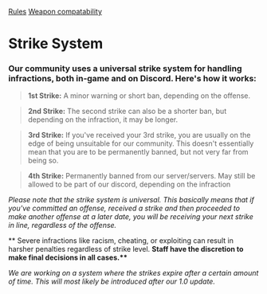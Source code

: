 [Rules](https://justcue.github.io/KOTH-Reforged/Pages/rules.html)         [Weapon compatability](https://justcue.github.io/KOTH-Reforged/Pages/Weapon_Compatability.html)

# Strike System
### Our community uses a universal strike system for handling infractions, both in-game and on Discord. Here's how it works:

> **1st Strike:** A minor warning or short ban, depending on the offense.

> **2nd Strike:** The second strike can also be a shorter ban, but depending on the infraction, it may be longer.

> **3rd Strike:** If you've received your 3rd strike, you are usually on the edge of being unsuitable for our community. This doesn't essentially mean that you are to be permanently banned, but not very far from being so.

> **4th Strike:** Permanently banned from our server/servers. May still be allowed to be part of our discord, depending on the infraction

*Please note that the strike system is universal. This basically means that if you've committed an offense, received a strike and then proceeded to make another offense at a later date, you will be receiving your next strike in line, regardless of the offense.*

** Severe infractions like racism, cheating, or exploiting can result in harsher penalties regardless of strike level.
__Staff have the discretion to make final decisions in all cases.**__

*We are working on a system where the strikes expire after a certain amount of time. This will most likely be introduced after our 1.0 update.*
